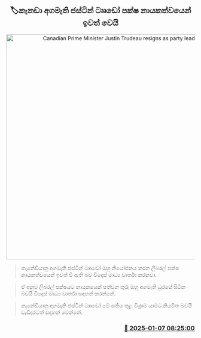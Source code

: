 <p align='center'><b><h2 align='center' title='Canadian Prime Minister Justin Trudeau resigns as party leader'>🏷කැනඩා අගමැති ජස්ටින් ටෘෘඩෝ පක්ෂ නායකත්වයෙන් ඉවත් වෙයි</h2></b></p>
<p align='center'><img src='https://helakuru.sgp1.cdn.digitaloceanspaces.com/esana/images/lib/canada-prime-minister.jpg' width='600' alt='Canadian Prime Minister Justin Trudeau resigns as party leader'></p>

> කැනේඩියානු අගමැති ජස්ටින් ටෘෘඩෝ ඔහු නියෝජනය කරන ලිබරල් පක්ෂ නායකත්වයෙන් ඉවත් වී ඇති බව විදෙස් මාධ්‍ය වාර්තා කරනවා.

> ඒ අනුව ලිබරල් පක්ෂ​යට නායකයෙක් පත්වන තුරු ඔහු අගමැති ධුරයේ සිටින බවයි විදෙස් මාධ්‍ය වාර්තා සඳහන් කරන්නේ.

> කැනේඩියානු අගමැති ජස්ටින් ටෘෘඩෝ මේ සතිය තුළ විශ්‍රාම යාමට නියමිත බවයි වැඩිදුරටත් සඳහන් වෙන්නේ.



<h3 align='right'><a href='https://www.helakuru.lk/esana/p/106373/'>📅 2025-01-07 08:25:00</a></h3>
